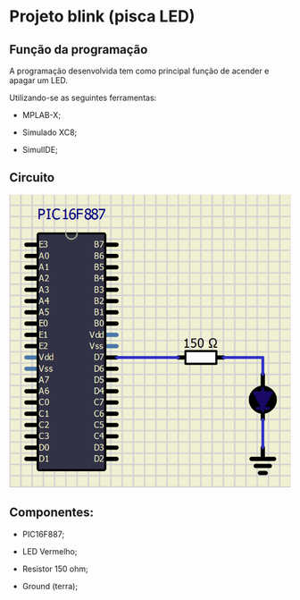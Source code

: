 # Projeto blink (pisca LED)

##  Função da programação 
A programação desenvolvida tem como principal função de acender e apagar um LED.

Utilizando-se as seguintes ferramentas:

* MPLAB-X;

* Simulado XC8;

* SimulIDE;

##  Circuito
![Circuito (Blink)](https://github.com/Gabriel-Ruanes/blink/blob/master/Imagem_circuito.png)
##  Componentes:

* PIC16F887;

* LED Vermelho;

* Resistor 150 ohm;

* Ground (terra);
